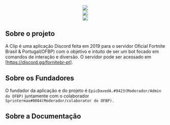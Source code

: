 <div style="text-align: center; margin: 0 auto;">
  <center><img src="<div style="text-align: center; margin: 0 auto;">
  <center><img src="https://images-ext-2.discordapp.net/external/jktR9UNVrPn_8cZQ_ARCPiok7gd3G2qMWe67Gs_1Ses/%3Fsize%3D1024/https/cdn.discordapp.com/icons/499203081209118720/096863ef3b1463545e4e4fe71882e6b3.webp?width=468&height=468" width="auto" /></center></div>
<div><center><a href="https://nodei.co/npm/discordcs/"><img src="https://nodei.co/npm-dl/clip.png"></a></div>
  

## Sobre o projeto
A Clip é uma aplicação Discord feita em 2019 para o servidor Oficial Fortnite Brasil & Portugal(OFBP) com o objetivo e intuito de ser um bot focado em comandos de interação e diversão. O servidor pode ser acessado em [https://discord.gg/fornitebr-pt].

## Sobre os Fundadores
O fundador da aplicação e do projeto é `EpicDavedA.#9423(Moderador/Admin do OFBP)` juntamente com o colaborador `Sprintermax#0084(Moderador/colaborator do OFBP).`

## Sobre a Documentação
